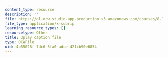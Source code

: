 ```yaml
---
content_type: resource
description: ''
file: https://ol-ocw-studio-app-production.s3.amazonaws.com/courses/8-701-introduction-to-nuclear-and-particle-physics-fall-2020/4b55028f7dc65fa0adce421cb90e6854_4lUVayy53V4.vtt
file_type: application/x-subrip
learning_resource_types: []
resourcetype: Other
title: 3play caption file
type: OCWFile
uid: 4b55028f-7dc6-5fa0-adce-421cb90e6854
---
```

